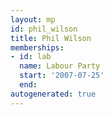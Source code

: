 ```yaml
---
layout: mp
id: phil_wilson
title: Phil Wilson
memberships:
- id: lab
  name: Labour Party
  start: '2007-07-25'
  end: 
autogenerated: true
---
```

